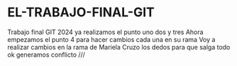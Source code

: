 # EL-TRABAJO-FINAL-GIT
Trabajo final GIT 2024
ya realizamos el punto uno dos y tres
Ahora empezamos el punto 4 para hacer cambios cada una en su rama
Voy a realizar cambios en la rama de Mariela 
Cruzo los dedos para que salga todo ok
generamos conflicto ///

